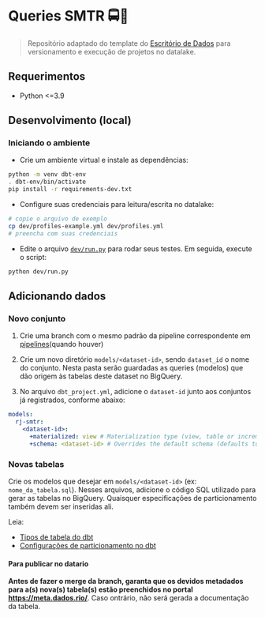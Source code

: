 # Queries SMTR 🚍🔎

> Repositório adaptado do template do [Escritório de
> Dados](https://github.com/prefeitura-rio/queries) para versionamento e
> execução de projetos no datalake.

## Requerimentos

* Python <=3.9

## Desenvolvimento (local)

### Iniciando o ambiente

* Crie um ambiente virtual e instale as dependências:

```bash
python -m venv dbt-env
. dbt-env/bin/activate
pip install -r requirements-dev.txt
```

* Configure suas credenciais para leitura/escrita no datalake:

```bash
# copie o arquivo de exemplo
cp dev/profiles-example.yml dev/profiles.yml
# preencha com suas credenciais
```

* Edite o arquivo [`dev/run.py`](dev/run.py) para rodar seus testes. Em
  seguida, execute o script:

```bash
python dev/run.py
```

## Adicionando dados

### Novo conjunto

1. Crie uma branch com o mesmo padrão da pipeline correspondente em
   [pipelines](https://github.com/prefeitura/pipelines)(quando houver)

2. Crie um novo diretório `models/<dataset-id>`, sendo `dataset_id` o
   nome do conjunto. Nesta pasta serão guardadas as queries (modelos) que dão
   origem às tabelas deste dataset no BigQuery.

3. No arquivo `dbt_project.yml`, adicione o `dataset-id` junto aos
   conjuntos já registrados, conforme abaixo:

```yaml
models:
  rj-smtr:
    <dataset-id>:
      +materialized: view # Materialization type (view, table or incremental)
      +schema: <dataset-id> # Overrides the default schema (defaults to what is set on profiles.yml)
```

### Novas tabelas

Crie os modelos que desejar em `models/<dataset-id>` (ex:
`nome_da_tabela.sql`). Nesses arquivos, adicione o código SQL utilizado
para gerar as tabelas no BigQuery. Quaisquer especificações de particionamento
também devem ser inseridas ali.

Leia:

* [Tipos de tabela do dbt](https://docs.getdbt.com/docs/build/materializations)
* [Configurações de particionamento no dbt](https://docs.getdbt.com/reference/resource-configs/bigquery-configs)

#### Para publicar no datario

**Antes de fazer o merge da branch, garanta que os devidos metadados
para a(s) nova(s) tabela(s) estão preenchidos no portal
<https://meta.dados.rio/>**. Caso ontrário, não será gerada a documentação
da tabela.
